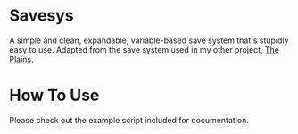 # Savesys
A simple and clean, expandable, variable-based save system that's stupidly easy to use.
Adapted from the save system used in my other project, [The Plains](https://github.com/draumaz/plains).

# How To Use
Please check out the example script included for documentation.

